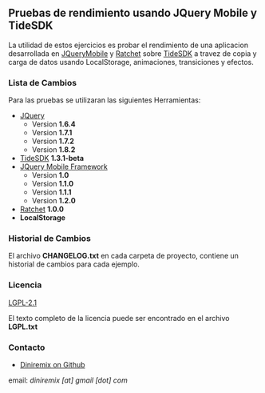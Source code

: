 ## Pruebas de rendimiento usando JQuery Mobile y TideSDK ##

La utilidad de estos ejercicios es probar el rendimiento de una aplicacion desarrollada en [JQueryMobile](http://www.jquerymobile.com) y [Ratchet](http://maker.github.com/ratchet) sobre [TideSDK](http://tidesdk.org/) a travez de copia y carga de datos usando LocalStorage, animaciones, transiciones y efectos.


### Lista de Cambios ###
Para las pruebas se utilizaran las siguientes Herramientas:

* [JQuery](http://www.jquery.com)
	* Version **1.6.4**
	* Version **1.7.1**
	* Version **1.7.2**
	* Version **1.8.2**	
* [TideSDK](http://tidesdk.org/) **1.3.1-beta**
* [JQuery Mobile Framework](http://www.jquerymobile.com)
	* Version **1.0**
	* Version **1.1.0**
	* Version **1.1.1**
	* Version **1.2.0**
* [Ratchet](http://maker.github.com/ratchet) **1.0.0**
* **LocalStorage**

### Historial de Cambios ###
El archivo **CHANGELOG.txt** en cada carpeta de proyecto, contiene un historial de cambios para cada ejemplo.

### Licencia ###
[LGPL-2.1](http://www.gnu.org/licenses/old-licenses/lgpl-2.1.html)

El texto completo de la licencia puede ser encontrado en el archivo **LGPL.txt**

### Contacto ###
- [Diniremix on Github](https://github.com/diniremix)

email: *diniremix [at] gmail [dot] com*
